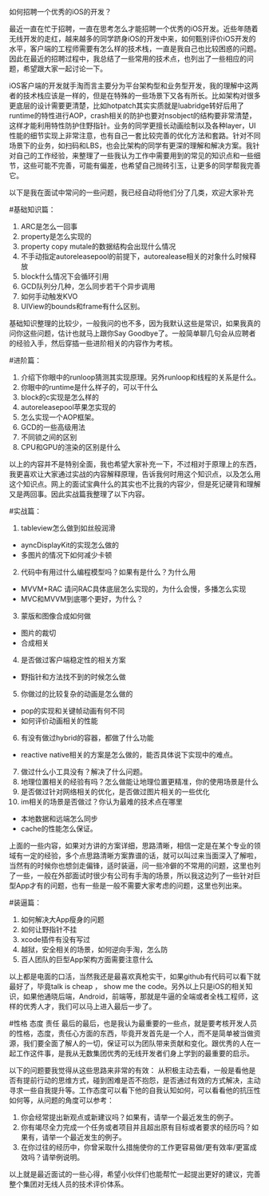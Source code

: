 如何招聘一个优秀的iOS的开发？

最近一直在忙于招聘，一直在思考怎么才能招聘一个优秀的iOS开发。近些年随着无线开发的走红，越来越多的同学跻身iOS的开发中来，如何甄别评价iOS开发的水平，客户端的工程师需要有怎么样的技术栈，一直是我自己也比较困惑的问题。因此在最近的招聘过程中，我总结了一些常用的技术点，也列出了一些相应的问题，希望跟大家一起讨论一下。

iOS客户端的开发就手淘而言主要分为平台架构型和业务型开发，我的理解中这两者的技术栈应该是一样的，但是在特殊的一些场景下又各有所长。比如架构对很多更底层的设计需要更清楚，比如hotpatch其实实质就是luabridge转好后用了runtime的特性进行AOP，crash相关的防护也要对nsobject的结构要非常清楚，这样才能利用特性防护住野指针。业务的同学更擅长动画绘制以及各种layer，UI性能的细节实现上非常注意，也有自己一套比较完善的优化方法和套路。针对不同场景下的业务，如扫码和LBS，也会比架构的同学有更深的理解和解决方案。我针对自己的工作经验，来整理了一些我认为工作中需要用到的常见的知识点和一些细节，这些可能不完善，可能有偏差，也希望自己抛砖引玉，让更多的同学帮我完善它。

以下是我在面试中常问的一些问题，我已经自动将他们分了几类，欢迎大家补充

#基础知识篇：

1. ARC是怎么一回事
2. property是怎么实现的
3. property copy mutale的数据结构会出现什么情况
4. 不手动指定autoreleasepool的前提下，autorealease相关的对象什么时候释放
5. block什么情况下会循环引用
6. GCD队列分几种，怎么同步若干个异步调用
7. 如何手动触发KVO
8. UIView的bounds和frame有什么区别。

基础知识整理的比较少，一般我问的也不多，因为我默认这些是常识，如果我真的问你这些问题，估计也就马上跟你Say Goodbye了。一般简单聊几句会从应聘者的经验入手，然后穿插一些进阶相关的内容作为考核。

#进阶篇：

1. 介绍下你眼中的runloop猜测其实现原理。另外runloop和线程的关系是什么。
2. 你眼中的runtime是什么样子的，可以干什么
3. block的c实现是怎么样的
4. autoreleasepool苹果怎实现的
5. 怎么实现一个AOP框架。
6. GCD的一些高级用法
7. 不同锁之间的区别
8. CPU和GPU的渲染的区别是什么

以上的内容并不是特别全面，我也希望大家补充一下，不过相对于原理上的东西，我更喜欢让大家通过实战的内容解释原理，告诉我何时用这个知识点，以及怎么用这个知识点。网上的面试宝典什么的其实也不比我的内容少，但是死记硬背和理解又是两回事。因此实战篇我整理了以下内容。

#实战篇：

1. tableview怎么做到如丝般润滑
 - ayncDisplayKit的实现怎么做的
 - 多图片的情况下如何减少卡顿
2. 代码中有用过什么编程模型吗？如果有是什么？为什么用
 - MVVM+RAC 请问RAC具体底层怎么实现的，为什么会慢，多播怎么实现
 - MVC和MVVM到底哪个更好，为什么？
3. 蒙版和图像合成如何做
 - 图片的裁切
 - 合成相关
4. 是否做过客户端稳定性的相关方案
 - 野指针和方法找不到的时候怎么做
5. 你做过的比较复杂的动画是怎么做的
 - pop的实现和关键帧动画有何不同
 - 如何评价动画相关的性能
6. 有没有做过hybrid的容器，都做了什么功能
 - reactive native相关的方案是怎么做的，能否具体说下实现中的难点。
7. 做过什么小工具没有？解决了什么问题。
8. 地理位置相关的经验有吗？怎么做能让地理位置更精准，你的使用场景是什么
9. 是否做过针对网络相关的优化，是否做过图片相关的一些优化
10. im相关的场景是否做过？你认为最难的技术点在哪里
 - 本地数据和远端怎么同步
 - cache的性能怎么保证。

上面的一些内容，如果对方讲的方案详细，思路清晰，相信一定是在某个专业的领域有一定的经验，多个点思路清晰方案靠谱的话，就可以叫过来当面深入了解啦，当然有的时候你也想剑走偏锋，适时装逼，问一些冷僻的不常用的问题，这里也列了一些，一般在外部面试时很少有公司有手淘的场景，所以我这边列了一些针对巨型App才有的问题，也有一些是一般不需要大家考虑的问题，这里也列出来。

#装逼篇：

1. 如何解决大App瘦身的问题
2. 如何让野指针不挂
3. xcode插件有没有写过
4. 越狱，安全相关的场景，如何逆向手淘，怎么防
5. 百人团队的巨型App架构方面需要注意什么

以上都是电面的口活，当然我还是最喜欢真枪实干，如果github有代码可以看下就最好了，毕竟talk is cheap ， show me the code。另外以上只是iOS的相关知识，如果他通晓后端，Android，前端等，那就是牛逼的全端或者全栈工程师，这样的优秀人才，我们可以马上进入最后一步了。

#性格 态度 责任
最后的最后，也是我认为最重要的一些点，就是要考核开发人员的性格，态度，责任心方面的东西，毕竟开发首先是一个人，而不是简单被当做资源，我们要全面了解人的一切，保证可以为团队带来贡献和变化。跟优秀的人在一起工作这件事，是我从无数集团优秀的无线开发者们身上学到的最重要的启示。

以下的问题要我觉得从这些思路来非常的有效：
从积极主动去看，一般是看他是否有提前行动的思维方式，碰到困难是否不抱怨，是否通过有效的方式解决，主动寻求一些自我提升等。工作态度可以看下他的自我认知如何，可以看看他的抗压性如何等，从问题的角度可以参考：

1. 你会经常提出新观点或新建议吗？如果有，请举一个最近发生的例子。
2. 你有竭尽全力完成一个任务或者项目并且超出原有目标或者要求的经历吗？如果有，请举一个最近发生的例子。
3. 在你过往的经历中，你曾采取什么措施使你的工作更容易做/更有效率/更富成效吗？请举例说明。

以上就是最近面试的一些心得，希望小伙伴们也能帮忙一起提出更好的建议，完善整个集团对无线人员的技术评价体系。
